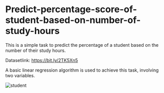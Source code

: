 # Predict-percentage-score-of-student-based-on-number-of-study-hours

This is a simple task to predict the percentage of a student based on the number of their study hours.

Datasetlink: https://bit.ly/2TK5Xn5

A basic linear regression algorithm is used to achieve this task, involving two variables.

![student ](https://github.com/user-attachments/assets/affd6276-ad8c-4372-81fd-aa49a9723010)


